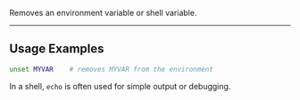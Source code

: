 Removes an environment variable or shell variable.
___
## Usage Examples

```bash
unset MYVAR    # removes MYVAR from the environment
```

In a shell, `echo` is often used for simple output or debugging.